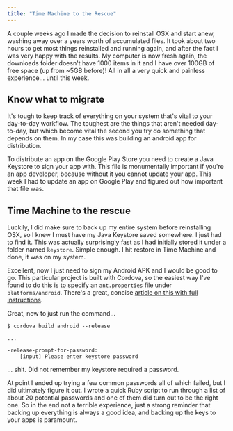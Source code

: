 ```yaml
---
title: "Time Machine to the Rescue"
---
```


A couple weeks ago I made the decision to reinstall OSX and start anew, washing away over a years worth of accumulated files. It took about two hours to get most things reinstalled and running again, and after the fact I was very happy with the results. My computer is now fresh again, the downloads folder doesn't have 1000 items in it and I have over 100GB of free space (up from ~5GB before)! All in all a very quick and painless experience... until this week.

## Know what to migrate

It's tough to keep track of everything on your system that's vital to your day-to-day workflow. The toughest are the things that aren't needed day-to-day, but which become vital the second you try do something that depends on them. In my case this was building an android app for distribution.

To distribute an app on the Google Play Store you need to create a Java Keystore to sign your app with. This file is monumentally important if you're an app developer, because without it you cannot update your app. This week I had to update an app on Google Play and figured out how important that file was.

## Time Machine to the rescue

Luckily, I did make sure to back up my entire system before reinstalling OSX, so I knew I must have my Java Keystore saved somewhere. I just had to find it. This was actually surprisingly fast as I had initially stored it under a folder named `keystore`. Simple enough. I hit restore in Time Machine and done, it was on my system.

Excellent, now I just need to sign my Android APK and I would be good to go. This particular project is built with Cordova, so the easiest way I've found to do this is to specify an `ant.properties` file under `platforms/android`. There's a great, concise [article on this with full instructions][article].

Great, now to just run the command...

```
$ cordova build android --release

...

-release-prompt-for-password:
    [input] Please enter keystore password
```

... shit. Did not remember my keystore required a password.

At point I ended up trying a few common passwords all of which failed, but I did ultimately figure it out. I wrote a quick Ruby script to run through a list of about 20 potential passwords and one of them did turn out to be the right one. So in the end not a terrible experience, just a strong reminder that backing up everything is always a good idea, and backing up the keys to your apps is paramount.

[article]: http://ilee.co.uk/Sign-Releases-with-Cordova-Android/

